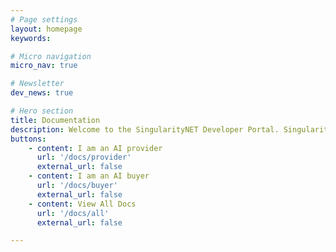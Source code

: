 ```yaml
---
# Page settings
layout: homepage
keywords:

# Micro navigation
micro_nav: true

# Newsletter
dev_news: true

# Hero section
title: Documentation
description: Welcome to the SingularityNET Developer Portal. SingularityNET lets anyone create, share, and monetize AI services at scale. The world’s decentralized AI network has arrived.
buttons:
    - content: I am an AI provider
      url: '/docs/provider'
      external_url: false
    - content: I am an AI buyer
      url: '/docs/buyer'
      external_url: false
    - content: View All Docs
      url: '/docs/all'
      external_url: false

---
```


